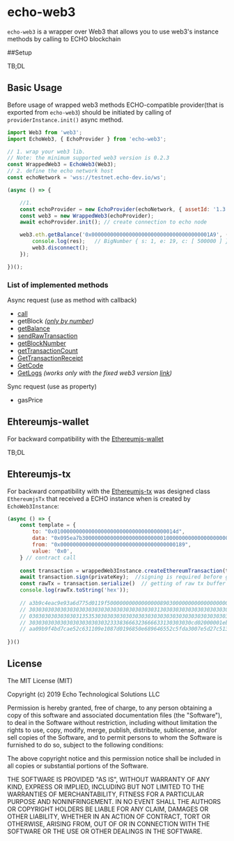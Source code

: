 
# echo-web3

``echo-web3`` is a wrapper over Web3 that allows you to use web3's instance methods by calling to ECHO blockchain

##Setup

TB;DL

## Basic Usage

Before usage of wrapped web3 methods ECHO-compatible provider(that is exported from ``echo-web3``) should be 
initiated by calling of ``providerInstance.init()`` async method.

```javascript
import Web3 from 'web3';
import EchoWeb3, { EchoProvider } from 'echo-web3';

// 1. wrap your web3 lib. 
// Note: the minimum supported web3 version is 0.2.3 
const WrappedWeb3 = EchoWeb3(Web3);
// 2. define the echo network host
const echoNetwork = 'wss://testnet.echo-dev.io/ws';

(async () => {

	//1. 
	const echoProvider = new EchoProvider(echoNetwork, { assetId: '1.3.0' });
	const web3 = new WrappedWeb3(echoProvider);
	await echoProvider.init(); // create connection to echo node

	web3.eth.getBalance('0x00000000000000000000000000000000000001A9', (err, res)=>{
		console.log(res);   // BigNumber { s: 1, e: 19, c: [ 500000 ] } (50 ECHO in wei)
		web3.disconnect();
	});

})();
```

### List of implemented methods

Async request (use as method with callback)
* [call](https://github.com/ethereum/wiki/wiki/JSON-RPC#eth_call)
* getBlock *([only by number](https://github.com/ethereum/wiki/wiki/JSON-RPC#eth_getblockbynumber))*
* [getBalance](https://github.com/ethereum/wiki/wiki/JSON-RPC#eth_getbalance)
* [sendRawTransaction](https://github.com/ethereum/wiki/wiki/JSON-RPC#eth_sendrawtransaction)
* [getBlockNumber](https://github.com/ethereum/wiki/wiki/JSON-RPC#eth_blocknumber) 
* [getTransactionCount](https://github.com/ethereum/wiki/wiki/JSON-RPC#eth_gettransactioncount)
* [GetTransactionReceipt](https://github.com/ethereum/wiki/wiki/JSON-RPC#eth_gettransactionreceipt)
* [GetCode](https://github.com/ethereum/wiki/wiki/JSON-RPC#eth_getcode)
* [GetLogs](https://github.com/ethereum/wiki/wiki/JSON-RPC#eth_getlogs) *(works only with the fixed web3 version [link](https://github.com/toffick/web3.js/tree/fix-inputGetLogsFormatter-return-value))*

Sync request (use as property)
* gasPrice 

## Ehtereumjs-wallet

For backward compatibility with the [Ethereumjs-wallet](https://github.com/ethereumjs/ethereumjs-wallet) 

TB;DL

## Ehtereumjs-tx

For backward compatibility with the [Ethereumjs-tx](https://github.com/ethereumjs/ethereumjs-tx) 
was designed class `EthereumjsTx` that received a ECHO instance when is created by `EchoWeb3Instance`: 

```javascript
(async () => {
	const template = {
		to: "0x010000000000000000000000000000000000014d",
		data: "0x095ea7b30000000000000000000000000100000000000000000000000000000000000155000000000000000000000000000000000000000000000000002386f26fc10000",
		from: "0x0000000000000000000000000000000000000189",
		value: '0x0',
	} // contract call
    		
	const transaction = wrappedWeb3Instance.createEthereumTransaction(template); //pass the etehreum transaction object
	await transaction.sign(privateKey);  //signing is required before getting of raw tx
	const rawTx = transaction.serialize()  // getting of raw tx buffer
	console.log(rawTx.toString('hex'));
	
	// a3b9c4eac9e93a6d775d0119f5000000000000000089030000000000000000008a01307830393565613762333030303030
	// 3030303030303030303030303030303030303030313030303030303030303030303030303030303030303030303030303
	// 0303030303030303135353030303030303030303030303030303030303030303030303030303030303030303030303030
	// 3030303030303030303030303233383666323666633130303030cd02000001eb4f9055faeb3d65362eb2fe1611203cb35
	// aa09b9f4bd7cae52c631109e1087d0196850e689646552c5fda3007e5d27c513938dee872e6d3c2bbc678b9b6a20e
	
})()
```

## License

The MIT License (MIT)

Copyright (c) 2019 Echo Technological Solutions LLC

Permission is hereby granted, free of charge, to any person obtaining a copy of
this software and associated documentation files (the "Software"), to deal in
the Software without restriction, including without limitation the rights to
use, copy, modify, merge, publish, distribute, sublicense, and/or sell copies of
the Software, and to permit persons to whom the Software is furnished to do so,
subject to the following conditions:

The above copyright notice and this permission notice shall be included in all
copies or substantial portions of the Software.

THE SOFTWARE IS PROVIDED "AS IS", WITHOUT WARRANTY OF ANY KIND, EXPRESS OR
IMPLIED, INCLUDING BUT NOT LIMITED TO THE WARRANTIES OF MERCHANTABILITY, FITNESS
FOR A PARTICULAR PURPOSE AND NONINFRINGEMENT. IN NO EVENT SHALL THE AUTHORS OR
COPYRIGHT HOLDERS BE LIABLE FOR ANY CLAIM, DAMAGES OR OTHER LIABILITY, WHETHER
IN AN ACTION OF CONTRACT, TORT OR OTHERWISE, ARISING FROM, OUT OF OR IN
CONNECTION WITH THE SOFTWARE OR THE USE OR OTHER DEALINGS IN THE SOFTWARE.